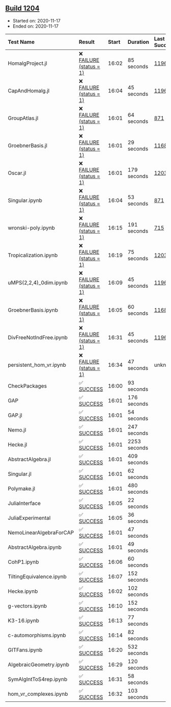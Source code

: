 ## [Build 1204](https://oscarci.mathematik.uni-kl.de/job/oscar-stable/1204/)

* Started on: 2020-11-17
* Ended on: 2020-11-17

| Test Name    | Result | Start | Duration | Last Success | First Failure |
|:-------------|:-------|:------|:---------|:-------------|:--------------|
| HomalgProject.jl | ❌ [FAILURE (status = 1)](https://oscarci.mathematik.uni-kl.de/job/oscar-stable/1204/artifact/logs/build-1204/HomalgProject.jl.log) | 16:02 | 85 seconds | [1196](https://oscarci.mathematik.uni-kl.de/job/oscar-stable/1196/) | [1197](https://oscarci.mathematik.uni-kl.de/job/oscar-stable/1197/) |
| CapAndHomalg.jl | ❌ [FAILURE (status = 1)](https://oscarci.mathematik.uni-kl.de/job/oscar-stable/1204/artifact/logs/build-1204/CapAndHomalg.jl.log) | 16:04 | 45 seconds | [1196](https://oscarci.mathematik.uni-kl.de/job/oscar-stable/1196/) | [1197](https://oscarci.mathematik.uni-kl.de/job/oscar-stable/1197/) |
| GroupAtlas.jl | ❌ [FAILURE (status = 1)](https://oscarci.mathematik.uni-kl.de/job/oscar-stable/1204/artifact/logs/build-1204/GroupAtlas.jl.log) | 16:01 | 64 seconds | [871](https://oscarci.mathematik.uni-kl.de/job/oscar-stable/871/) | [872](https://oscarci.mathematik.uni-kl.de/job/oscar-stable/872/) |
| GroebnerBasis.jl | ❌ [FAILURE (status = 1)](https://oscarci.mathematik.uni-kl.de/job/oscar-stable/1204/artifact/logs/build-1204/GroebnerBasis.jl.log) | 16:01 | 29 seconds | [1168](https://oscarci.mathematik.uni-kl.de/job/oscar-stable/1168/) | [1169](https://oscarci.mathematik.uni-kl.de/job/oscar-stable/1169/) |
| Oscar.jl | ❌ [FAILURE (status = 1)](https://oscarci.mathematik.uni-kl.de/job/oscar-stable/1204/artifact/logs/build-1204/Oscar.jl.log) | 16:01 | 179 seconds | [1203](https://oscarci.mathematik.uni-kl.de/job/oscar-stable/1203/) | [1204](https://oscarci.mathematik.uni-kl.de/job/oscar-stable/1204/) |
| Singular.ipynb | ❌ [FAILURE (status = 1)](https://oscarci.mathematik.uni-kl.de/job/oscar-stable/1204/artifact/logs/build-1204/Singular.ipynb.log) | 16:04 | 53 seconds | [871](https://oscarci.mathematik.uni-kl.de/job/oscar-stable/871/) | [872](https://oscarci.mathematik.uni-kl.de/job/oscar-stable/872/) |
| wronski-poly.ipynb | ❌ [FAILURE (status = 1)](https://oscarci.mathematik.uni-kl.de/job/oscar-stable/1204/artifact/logs/build-1204/wronski-poly.ipynb.log) | 16:15 | 191 seconds | [715](https://oscarci.mathematik.uni-kl.de/job/oscar-stable/715/) | [716](https://oscarci.mathematik.uni-kl.de/job/oscar-stable/716/) |
| Tropicalization.ipynb | ❌ [FAILURE (status = 1)](https://oscarci.mathematik.uni-kl.de/job/oscar-stable/1204/artifact/logs/build-1204/Tropicalization.ipynb.log) | 16:19 | 75 seconds | [1203](https://oscarci.mathematik.uni-kl.de/job/oscar-stable/1203/) | [1204](https://oscarci.mathematik.uni-kl.de/job/oscar-stable/1204/) |
| uMPS(2,2,4)_0dim.ipynb | ❌ [FAILURE (status = 1)](https://oscarci.mathematik.uni-kl.de/job/oscar-stable/1204/artifact/logs/build-1204/uMPS-2-2-4-_0dim.ipynb.log) | 16:09 | 45 seconds | [1196](https://oscarci.mathematik.uni-kl.de/job/oscar-stable/1196/) | [1197](https://oscarci.mathematik.uni-kl.de/job/oscar-stable/1197/) |
| GroebnerBasis.ipynb | ❌ [FAILURE (status = 1)](https://oscarci.mathematik.uni-kl.de/job/oscar-stable/1204/artifact/logs/build-1204/GroebnerBasis.ipynb.log) | 16:05 | 60 seconds | [1168](https://oscarci.mathematik.uni-kl.de/job/oscar-stable/1168/) | [1169](https://oscarci.mathematik.uni-kl.de/job/oscar-stable/1169/) |
| DivFreeNotIndFree.ipynb | ❌ [FAILURE (status = 1)](https://oscarci.mathematik.uni-kl.de/job/oscar-stable/1204/artifact/logs/build-1204/DivFreeNotIndFree.ipynb.log) | 16:31 | 45 seconds | [1196](https://oscarci.mathematik.uni-kl.de/job/oscar-stable/1196/) | [1197](https://oscarci.mathematik.uni-kl.de/job/oscar-stable/1197/) |
| persistent_hom_vr.ipynb | ❌ [FAILURE (status = 1)](https://oscarci.mathematik.uni-kl.de/job/oscar-stable/1204/artifact/logs/build-1204/persistent_hom_vr.ipynb.log) | 16:34 | 47 seconds | unknown | unknown |
| CheckPackages | ✅ [SUCCESS](https://oscarci.mathematik.uni-kl.de/job/oscar-stable/1204/artifact/logs/build-1204/CheckPackages.log) | 16:00 | 93 seconds |  |  |
| GAP | ✅ [SUCCESS](https://oscarci.mathematik.uni-kl.de/job/oscar-stable/1204/artifact/logs/build-1204/GAP.log) | 16:01 | 176 seconds |  |  |
| GAP.jl | ✅ [SUCCESS](https://oscarci.mathematik.uni-kl.de/job/oscar-stable/1204/artifact/logs/build-1204/GAP.jl.log) | 16:01 | 54 seconds |  |  |
| Nemo.jl | ✅ [SUCCESS](https://oscarci.mathematik.uni-kl.de/job/oscar-stable/1204/artifact/logs/build-1204/Nemo.jl.log) | 16:01 | 247 seconds |  |  |
| Hecke.jl | ✅ [SUCCESS](https://oscarci.mathematik.uni-kl.de/job/oscar-stable/1204/artifact/logs/build-1204/Hecke.jl.log) | 16:01 | 2253 seconds |  |  |
| AbstractAlgebra.jl | ✅ [SUCCESS](https://oscarci.mathematik.uni-kl.de/job/oscar-stable/1204/artifact/logs/build-1204/AbstractAlgebra.jl.log) | 16:01 | 409 seconds |  |  |
| Singular.jl | ✅ [SUCCESS](https://oscarci.mathematik.uni-kl.de/job/oscar-stable/1204/artifact/logs/build-1204/Singular.jl.log) | 16:01 | 62 seconds |  |  |
| Polymake.jl | ✅ [SUCCESS](https://oscarci.mathematik.uni-kl.de/job/oscar-stable/1204/artifact/logs/build-1204/Polymake.jl.log) | 16:01 | 480 seconds |  |  |
| JuliaInterface | ✅ [SUCCESS](https://oscarci.mathematik.uni-kl.de/job/oscar-stable/1204/artifact/logs/build-1204/JuliaInterface.log) | 16:05 | 22 seconds |  |  |
| JuliaExperimental | ✅ [SUCCESS](https://oscarci.mathematik.uni-kl.de/job/oscar-stable/1204/artifact/logs/build-1204/JuliaExperimental.log) | 16:05 | 36 seconds |  |  |
| NemoLinearAlgebraForCAP | ✅ [SUCCESS](https://oscarci.mathematik.uni-kl.de/job/oscar-stable/1204/artifact/logs/build-1204/NemoLinearAlgebraForCAP.log) | 16:01 | 47 seconds |  |  |
| AbstractAlgebra.ipynb | ✅ [SUCCESS](https://oscarci.mathematik.uni-kl.de/job/oscar-stable/1204/artifact/logs/build-1204/AbstractAlgebra.ipynb.log) | 16:01 | 49 seconds |  |  |
| CohP1.ipynb | ✅ [SUCCESS](https://oscarci.mathematik.uni-kl.de/job/oscar-stable/1204/artifact/logs/build-1204/CohP1.ipynb.log) | 16:06 | 60 seconds |  |  |
| TiltingEquivalence.ipynb | ✅ [SUCCESS](https://oscarci.mathematik.uni-kl.de/job/oscar-stable/1204/artifact/logs/build-1204/TiltingEquivalence.ipynb.log) | 16:07 | 152 seconds |  |  |
| Hecke.ipynb | ✅ [SUCCESS](https://oscarci.mathematik.uni-kl.de/job/oscar-stable/1204/artifact/logs/build-1204/Hecke.ipynb.log) | 16:02 | 102 seconds |  |  |
| g-vectors.ipynb | ✅ [SUCCESS](https://oscarci.mathematik.uni-kl.de/job/oscar-stable/1204/artifact/logs/build-1204/g-vectors.ipynb.log) | 16:10 | 152 seconds |  |  |
| K3-16.ipynb | ✅ [SUCCESS](https://oscarci.mathematik.uni-kl.de/job/oscar-stable/1204/artifact/logs/build-1204/K3-16.ipynb.log) | 16:13 | 77 seconds |  |  |
| c-automorphisms.ipynb | ✅ [SUCCESS](https://oscarci.mathematik.uni-kl.de/job/oscar-stable/1204/artifact/logs/build-1204/c-automorphisms.ipynb.log) | 16:14 | 82 seconds |  |  |
| GITFans.ipynb | ✅ [SUCCESS](https://oscarci.mathematik.uni-kl.de/job/oscar-stable/1204/artifact/logs/build-1204/GITFans.ipynb.log) | 16:20 | 532 seconds |  |  |
| AlgebraicGeometry.ipynb | ✅ [SUCCESS](https://oscarci.mathematik.uni-kl.de/job/oscar-stable/1204/artifact/logs/build-1204/AlgebraicGeometry.ipynb.log) | 16:29 | 120 seconds |  |  |
| SymAlgIntToS4rep.ipynb | ✅ [SUCCESS](https://oscarci.mathematik.uni-kl.de/job/oscar-stable/1204/artifact/logs/build-1204/SymAlgIntToS4rep.ipynb.log) | 16:31 | 58 seconds |  |  |
| hom_vr_complexes.ipynb | ✅ [SUCCESS](https://oscarci.mathematik.uni-kl.de/job/oscar-stable/1204/artifact/logs/build-1204/hom_vr_complexes.ipynb.log) | 16:32 | 103 seconds |  |  |
